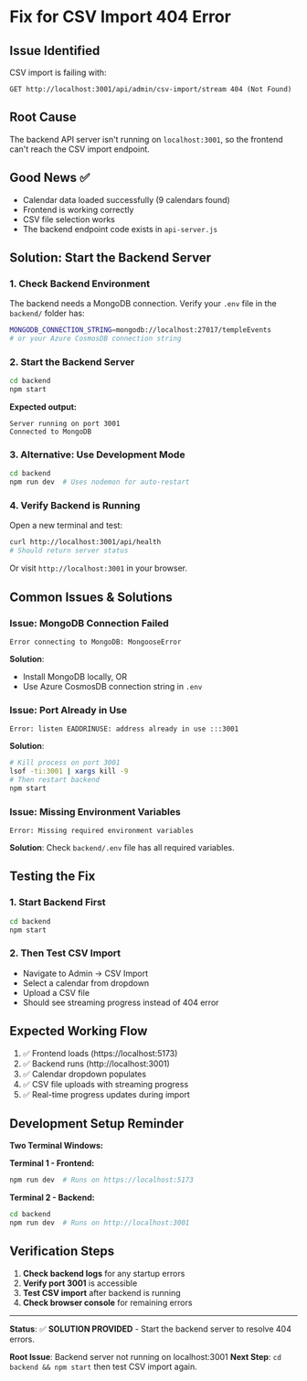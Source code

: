 # Fix for CSV Import 404 Error

## Issue Identified
CSV import is failing with:
```
GET http://localhost:3001/api/admin/csv-import/stream 404 (Not Found)
```

## Root Cause
The backend API server isn't running on `localhost:3001`, so the frontend can't reach the CSV import endpoint.

## Good News ✅
- Calendar data loaded successfully (9 calendars found)
- Frontend is working correctly
- CSV file selection works
- The backend endpoint code exists in `api-server.js`

## Solution: Start the Backend Server

### 1. **Check Backend Environment**
The backend needs a MongoDB connection. Verify your `.env` file in the `backend/` folder has:
```bash
MONGODB_CONNECTION_STRING=mongodb://localhost:27017/templeEvents
# or your Azure CosmosDB connection string
```

### 2. **Start the Backend Server**
```bash
cd backend
npm start
```

**Expected output:**
```
Server running on port 3001
Connected to MongoDB
```

### 3. **Alternative: Use Development Mode**
```bash
cd backend  
npm run dev  # Uses nodemon for auto-restart
```

### 4. **Verify Backend is Running**
Open a new terminal and test:
```bash
curl http://localhost:3001/api/health
# Should return server status
```

Or visit `http://localhost:3001` in your browser.

## Common Issues & Solutions

### **Issue**: MongoDB Connection Failed
```
Error connecting to MongoDB: MongooseError
```
**Solution**: 
- Install MongoDB locally, OR
- Use Azure CosmosDB connection string in `.env`

### **Issue**: Port Already in Use
```
Error: listen EADDRINUSE: address already in use :::3001
```
**Solution**:
```bash
# Kill process on port 3001
lsof -ti:3001 | xargs kill -9
# Then restart backend
npm start
```

### **Issue**: Missing Environment Variables
```
Error: Missing required environment variables
```
**Solution**: Check `backend/.env` file has all required variables.

## Testing the Fix

### 1. **Start Backend First**
```bash
cd backend
npm start
```

### 2. **Then Test CSV Import**
- Navigate to Admin → CSV Import
- Select a calendar from dropdown
- Upload a CSV file
- Should see streaming progress instead of 404 error

## Expected Working Flow
1. ✅ Frontend loads (https://localhost:5173)
2. ✅ Backend runs (http://localhost:3001)  
3. ✅ Calendar dropdown populates
4. ✅ CSV file uploads with streaming progress
5. ✅ Real-time progress updates during import

## Development Setup Reminder

**Two Terminal Windows:**

**Terminal 1 - Frontend:**
```bash
npm run dev  # Runs on https://localhost:5173
```

**Terminal 2 - Backend:**
```bash
cd backend
npm run dev  # Runs on http://localhost:3001
```

## Verification Steps
1. **Check backend logs** for any startup errors
2. **Verify port 3001** is accessible
3. **Test CSV import** after backend is running
4. **Check browser console** for remaining errors

---

**Status**: ✅ **SOLUTION PROVIDED** - Start the backend server to resolve 404 errors.

**Root Issue**: Backend server not running on localhost:3001
**Next Step**: `cd backend && npm start` then test CSV import again.